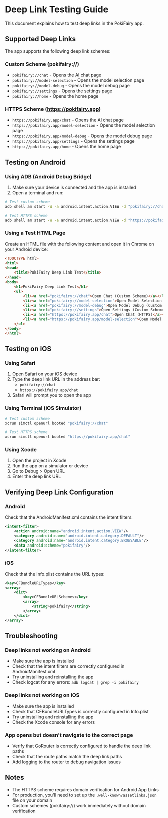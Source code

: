 # Deep Link Testing Guide

This document explains how to test deep links in the PokiFairy app.

## Supported Deep Links

The app supports the following deep link schemes:

### Custom Scheme (pokifairy://)
- `pokifairy://chat` - Opens the AI chat page
- `pokifairy://model-selection` - Opens the model selection page
- `pokifairy://model-debug` - Opens the model debug page
- `pokifairy://settings` - Opens the settings page
- `pokifairy://home` - Opens the home page

### HTTPS Scheme (https://pokifairy.app)
- `https://pokifairy.app/chat` - Opens the AI chat page
- `https://pokifairy.app/model-selection` - Opens the model selection page
- `https://pokifairy.app/model-debug` - Opens the model debug page
- `https://pokifairy.app/settings` - Opens the settings page
- `https://pokifairy.app/home` - Opens the home page

## Testing on Android

### Using ADB (Android Debug Bridge)

1. Make sure your device is connected and the app is installed
2. Open a terminal and run:

```bash
# Test custom scheme
adb shell am start -W -a android.intent.action.VIEW -d "pokifairy://chat" com.example.pokifairy

# Test HTTPS scheme
adb shell am start -W -a android.intent.action.VIEW -d "https://pokifairy.app/chat" com.example.pokifairy
```

### Using a Test HTML Page

Create an HTML file with the following content and open it in Chrome on your Android device:

```html
<!DOCTYPE html>
<html>
<head>
    <title>PokiFairy Deep Link Test</title>
</head>
<body>
    <h1>PokiFairy Deep Link Test</h1>
    <ul>
        <li><a href="pokifairy://chat">Open Chat (Custom Scheme)</a></li>
        <li><a href="pokifairy://model-selection">Open Model Selection (Custom Scheme)</a></li>
        <li><a href="pokifairy://model-debug">Open Model Debug (Custom Scheme)</a></li>
        <li><a href="pokifairy://settings">Open Settings (Custom Scheme)</a></li>
        <li><a href="https://pokifairy.app/chat">Open Chat (HTTPS)</a></li>
        <li><a href="https://pokifairy.app/model-selection">Open Model Selection (HTTPS)</a></li>
    </ul>
</body>
</html>
```

## Testing on iOS

### Using Safari

1. Open Safari on your iOS device
2. Type the deep link URL in the address bar:
   - `pokifairy://chat`
   - `https://pokifairy.app/chat`
3. Safari will prompt you to open the app

### Using Terminal (iOS Simulator)

```bash
# Test custom scheme
xcrun simctl openurl booted "pokifairy://chat"

# Test HTTPS scheme
xcrun simctl openurl booted "https://pokifairy.app/chat"
```

### Using Xcode

1. Open the project in Xcode
2. Run the app on a simulator or device
3. Go to Debug > Open URL
4. Enter the deep link URL

## Verifying Deep Link Configuration

### Android

Check that the AndroidManifest.xml contains the intent filters:

```xml
<intent-filter>
    <action android:name="android.intent.action.VIEW"/>
    <category android:name="android.intent.category.DEFAULT"/>
    <category android:name="android.intent.category.BROWSABLE"/>
    <data android:scheme="pokifairy"/>
</intent-filter>
```

### iOS

Check that the Info.plist contains the URL types:

```xml
<key>CFBundleURLTypes</key>
<array>
    <dict>
        <key>CFBundleURLSchemes</key>
        <array>
            <string>pokifairy</string>
        </array>
    </dict>
</array>
```

## Troubleshooting

### Deep links not working on Android
- Make sure the app is installed
- Check that the intent filters are correctly configured in AndroidManifest.xml
- Try uninstalling and reinstalling the app
- Check logcat for any errors: `adb logcat | grep -i pokifairy`

### Deep links not working on iOS
- Make sure the app is installed
- Check that CFBundleURLTypes is correctly configured in Info.plist
- Try uninstalling and reinstalling the app
- Check the Xcode console for any errors

### App opens but doesn't navigate to the correct page
- Verify that GoRouter is correctly configured to handle the deep link paths
- Check that the route paths match the deep link paths
- Add logging to the router to debug navigation issues

## Notes

- The HTTPS scheme requires domain verification for Android App Links
- For production, you'll need to set up the `.well-known/assetlinks.json` file on your domain
- Custom schemes (pokifairy://) work immediately without domain verification
